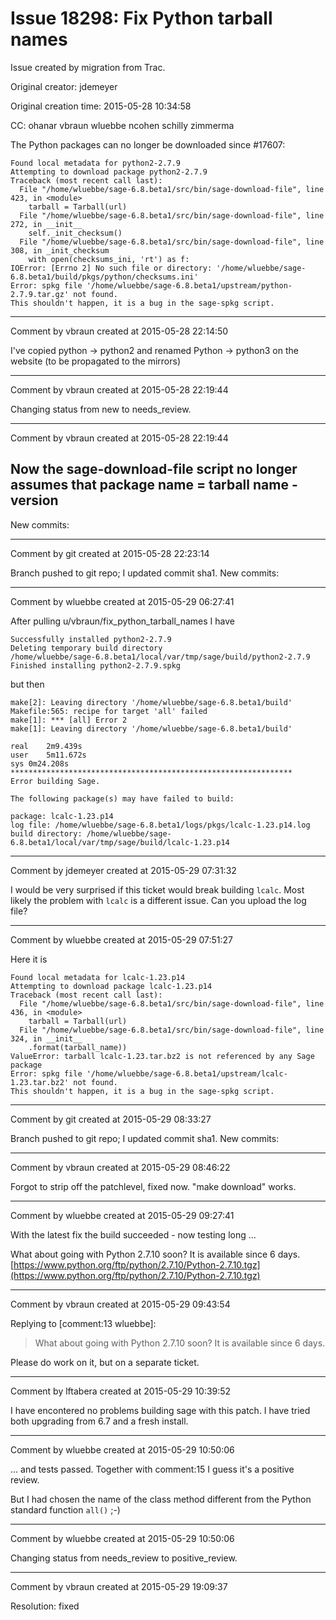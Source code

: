 # Issue 18298: Fix Python tarball names

Issue created by migration from Trac.

Original creator: jdemeyer

Original creation time: 2015-05-28 10:34:58

CC:  ohanar vbraun wluebbe ncohen schilly zimmerma

The Python packages can no longer be downloaded since #17607:

```
Found local metadata for python2-2.7.9
Attempting to download package python2-2.7.9
Traceback (most recent call last):
  File "/home/wluebbe/sage-6.8.beta1/src/bin/sage-download-file", line 423, in <module>
    tarball = Tarball(url)
  File "/home/wluebbe/sage-6.8.beta1/src/bin/sage-download-file", line 272, in __init__
    self._init_checksum()
  File "/home/wluebbe/sage-6.8.beta1/src/bin/sage-download-file", line 308, in _init_checksum
    with open(checksums_ini, 'rt') as f:
IOError: [Errno 2] No such file or directory: '/home/wluebbe/sage-6.8.beta1/build/pkgs/python/checksums.ini'
Error: spkg file '/home/wluebbe/sage-6.8.beta1/upstream/python-2.7.9.tar.gz' not found.
This shouldn't happen, it is a bug in the sage-spkg script.
```



---

Comment by vbraun created at 2015-05-28 22:14:50

I've copied python -> python2 and renamed Python -> python3 on the website (to be propagated to the mirrors)


---

Comment by vbraun created at 2015-05-28 22:19:44

Changing status from new to needs_review.


---

Comment by vbraun created at 2015-05-28 22:19:44

Now the sage-download-file script no longer assumes that package name = tarball name - version
----
New commits:


---

Comment by git created at 2015-05-28 22:23:14

Branch pushed to git repo; I updated commit sha1. New commits:


---

Comment by wluebbe created at 2015-05-29 06:27:41

After pulling u/vbraun/fix_python_tarball_names I have

```
Successfully installed python2-2.7.9
Deleting temporary build directory
/home/wluebbe/sage-6.8.beta1/local/var/tmp/sage/build/python2-2.7.9
Finished installing python2-2.7.9.spkg
```

but then

```
make[2]: Leaving directory '/home/wluebbe/sage-6.8.beta1/build'
Makefile:565: recipe for target 'all' failed
make[1]: *** [all] Error 2
make[1]: Leaving directory '/home/wluebbe/sage-6.8.beta1/build'

real	2m9.439s
user	5m11.672s
sys	0m24.208s
***************************************************************
Error building Sage.

The following package(s) may have failed to build:

package: lcalc-1.23.p14
log file: /home/wluebbe/sage-6.8.beta1/logs/pkgs/lcalc-1.23.p14.log
build directory: /home/wluebbe/sage-6.8.beta1/local/var/tmp/sage/build/lcalc-1.23.p14
```



---

Comment by jdemeyer created at 2015-05-29 07:31:32

I would be very surprised if this ticket would break building `lcalc`. Most likely the problem with `lcalc` is a different issue. Can you upload the log file?


---

Comment by wluebbe created at 2015-05-29 07:51:27

Here it is

```
Found local metadata for lcalc-1.23.p14
Attempting to download package lcalc-1.23.p14
Traceback (most recent call last):
  File "/home/wluebbe/sage-6.8.beta1/src/bin/sage-download-file", line 436, in <module>
    tarball = Tarball(url)
  File "/home/wluebbe/sage-6.8.beta1/src/bin/sage-download-file", line 324, in __init__
    .format(tarball_name))
ValueError: tarball lcalc-1.23.tar.bz2 is not referenced by any Sage package
Error: spkg file '/home/wluebbe/sage-6.8.beta1/upstream/lcalc-1.23.tar.bz2' not found.
This shouldn't happen, it is a bug in the sage-spkg script.
```



---

Comment by git created at 2015-05-29 08:33:27

Branch pushed to git repo; I updated commit sha1. New commits:


---

Comment by vbraun created at 2015-05-29 08:46:22

Forgot to strip off the patchlevel, fixed now. "make download" works.


---

Comment by wluebbe created at 2015-05-29 09:27:41

With the latest fix the build succeeded - now testing long ... 

What about going with Python 2.7.10 soon? It is available since 6 days. [https://www.python.org/ftp/python/2.7.10/Python-2.7.10.tgz](https://www.python.org/ftp/python/2.7.10/Python-2.7.10.tgz)


---

Comment by vbraun created at 2015-05-29 09:43:54

Replying to [comment:13 wluebbe]:
> What about going with Python 2.7.10 soon? It is available since 6 days. 

Please do work on it, but on a separate ticket.


---

Comment by lftabera created at 2015-05-29 10:39:52

I have encontered no problems building sage with this patch. I have tried both upgrading from 6.7 and a fresh install.


---

Comment by wluebbe created at 2015-05-29 10:50:06

... and tests passed. Together with comment:15 I guess it's a positive review.

But I had chosen the name of the class method different from the Python standard function `all()`  ;-)


---

Comment by wluebbe created at 2015-05-29 10:50:06

Changing status from needs_review to positive_review.


---

Comment by vbraun created at 2015-05-29 19:09:37

Resolution: fixed
